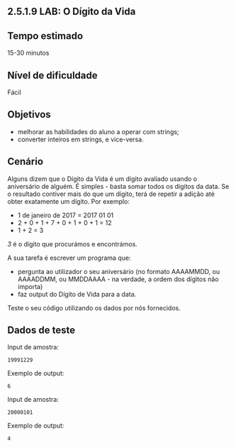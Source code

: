 ## 2.5.1.9 LAB: O Dígito da Vida

## Tempo estimado
15-30 minutos

## Nível de dificuldade
Fácil

## Objetivos
* melhorar as habilidades do aluno a operar com strings;
* converter inteiros em strings, e vice-versa.

## Cenário
Alguns dizem que o Dígito da Vida é um dígito avaliado usando o aniversário de alguém. É simples - basta somar todos os dígitos da data. Se o resultado contiver mais do que um dígito, terá de repetir a adição até obter exatamente um dígito. Por exemplo:

* 1 de janeiro de 2017 = 2017 01 01
* 2 + 0 + 1 + 7 + 0 + 1 + 0 + 1 = 12
* 1 + 2 = 3

*3* é o dígito que procurámos e encontrámos.

A sua tarefa é escrever um programa que:

* pergunta ao utilizador o seu aniversário (no formato AAAAMMDD, ou AAAADDMM, ou MMDDAAAA - na verdade, a ordem dos dígitos não importa)
* faz output do Dígito de Vida para a data.

Teste o seu código utilizando os dados por nós fornecidos.

## Dados de teste
Input de amostra:

`19991229`

Exemplo de output:

`6`


Input de amostra:

`20000101`

Exemplo de output:

`4`